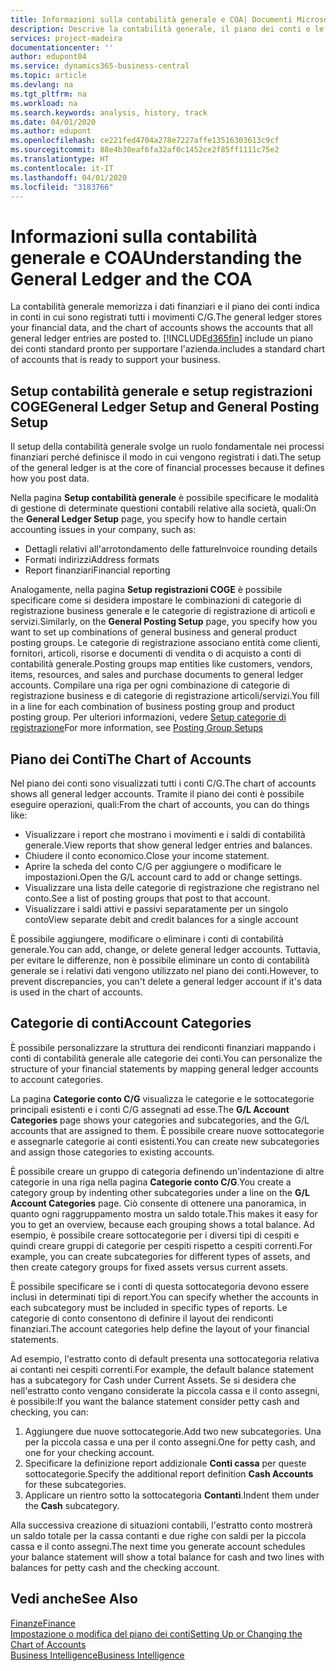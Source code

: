 ```yaml
---
title: Informazioni sulla contabilità generale e COA| Documenti Microsoft
description: Descrive la contabilità generale, il piano dei conti e le categorie dei conti.
services: project-madeira
documentationcenter: ''
author: edupont04
ms.service: dynamics365-business-central
ms.topic: article
ms.devlang: na
ms.tgt_pltfrm: na
ms.workload: na
ms.search.keywords: analysis, history, track
ms.date: 04/01/2020
ms.author: edupont
ms.openlocfilehash: ce221fed4704a278e7227affe13516303613c9cf
ms.sourcegitcommit: 88e4b30eaf6fa32af0c1452ce2f85ff1111c75e2
ms.translationtype: HT
ms.contentlocale: it-IT
ms.lasthandoff: 04/01/2020
ms.locfileid: "3183766"
---
```

# <a name="understanding-the-general-ledger-and-the-coa"></a><span data-ttu-id="e5134-103">Informazioni sulla contabilità generale e COA</span><span class="sxs-lookup"><span data-stu-id="e5134-103">Understanding the General Ledger and the COA</span></span>
<span data-ttu-id="e5134-104">La contabilità generale memorizza i dati finanziari e il piano dei conti indica in conti in cui sono registrati tutti i movimenti C/G.</span><span class="sxs-lookup"><span data-stu-id="e5134-104">The general ledger stores your financial data, and the chart of accounts shows the accounts that all general ledger entries are posted to.</span></span> [!INCLUDE[d365fin](includes/d365fin_md.md)] <span data-ttu-id="e5134-105">include un piano dei conti standard pronto per supportare l'azienda.</span><span class="sxs-lookup"><span data-stu-id="e5134-105">includes a standard chart of accounts that is ready to support your business.</span></span>

## <a name="general-ledger-setup-and-general-posting-setup"></a><span data-ttu-id="e5134-106">Setup contabilità generale e setup registrazioni COGE</span><span class="sxs-lookup"><span data-stu-id="e5134-106">General Ledger Setup and General Posting Setup</span></span>
<span data-ttu-id="e5134-107">Il setup della contabilità generale svolge un ruolo fondamentale nei processi finanziari perché definisce il modo in cui vengono registrati i dati.</span><span class="sxs-lookup"><span data-stu-id="e5134-107">The setup of the general ledger is at the core of financial processes because it defines how you post data.</span></span>  

<span data-ttu-id="e5134-108">Nella pagina **Setup contabilità generale** è possibile specificare le modalità di gestione di determinate questioni contabili relative alla società, quali:</span><span class="sxs-lookup"><span data-stu-id="e5134-108">On the **General Ledger Setup** page, you specify how to handle certain accounting issues in your company, such as:</span></span>  

* <span data-ttu-id="e5134-109">Dettagli relativi all'arrotondamento delle fatture</span><span class="sxs-lookup"><span data-stu-id="e5134-109">Invoice rounding details</span></span>  
* <span data-ttu-id="e5134-110">Formati indirizzi</span><span class="sxs-lookup"><span data-stu-id="e5134-110">Address formats</span></span>  
* <span data-ttu-id="e5134-111">Report finanziari</span><span class="sxs-lookup"><span data-stu-id="e5134-111">Financial reporting</span></span>  

<span data-ttu-id="e5134-112">Analogamente, nella pagina **Setup registrazioni COGE** è possibile specificare come si desidera impostare le combinazioni di categorie di registrazione business generale e le categorie di registrazione di articoli e servizi.</span><span class="sxs-lookup"><span data-stu-id="e5134-112">Similarly, on the **General Posting Setup** page, you specify how you want to set up combinations of general business and general product posting groups.</span></span> <span data-ttu-id="e5134-113">Le categorie di registrazione associano entità come clienti, fornitori, articoli, risorse e documenti di vendita o di acquisto a conti di contabilità generale.</span><span class="sxs-lookup"><span data-stu-id="e5134-113">Posting groups map entities like customers, vendors, items, resources, and sales and purchase documents to general ledger accounts.</span></span> <span data-ttu-id="e5134-114">Compilare una riga per ogni combinazione di categorie di registrazione business e di categorie di registrazione articoli/servizi.</span><span class="sxs-lookup"><span data-stu-id="e5134-114">You fill in a line for each combination of business posting group and product posting group.</span></span> <span data-ttu-id="e5134-115">Per ulteriori informazioni, vedere [Setup categorie di registrazione](finance-posting-groups.md)</span><span class="sxs-lookup"><span data-stu-id="e5134-115">For more information, see [Posting Group Setups](finance-posting-groups.md)</span></span>  

## <a name="the-chart-of-accounts"></a><span data-ttu-id="e5134-116">Piano dei Conti</span><span class="sxs-lookup"><span data-stu-id="e5134-116">The Chart of Accounts</span></span>
<span data-ttu-id="e5134-117">Nel piano dei conti sono visualizzati tutti i conti C/G.</span><span class="sxs-lookup"><span data-stu-id="e5134-117">The chart of accounts shows all general ledger accounts.</span></span> <span data-ttu-id="e5134-118">Tramite il piano dei conti è possibile eseguire operazioni, quali:</span><span class="sxs-lookup"><span data-stu-id="e5134-118">From the chart of accounts, you can do things like:</span></span>  

* <span data-ttu-id="e5134-119">Visualizzare i report che mostrano i movimenti e i saldi di contabilità generale.</span><span class="sxs-lookup"><span data-stu-id="e5134-119">View reports that show general ledger entries and balances.</span></span>  
* <span data-ttu-id="e5134-120">Chiudere il conto economico.</span><span class="sxs-lookup"><span data-stu-id="e5134-120">Close your income statement.</span></span>  
* <span data-ttu-id="e5134-121">Aprire la scheda del conto C/G per aggiungere o modificare le impostazioni.</span><span class="sxs-lookup"><span data-stu-id="e5134-121">Open the G/L account card to add or change settings.</span></span>  
* <span data-ttu-id="e5134-122">Visualizzare una lista delle categorie di registrazione che registrano nel conto.</span><span class="sxs-lookup"><span data-stu-id="e5134-122">See a list of posting groups that post to that account.</span></span>
* <span data-ttu-id="e5134-123">Visualizzare i saldi attivi e passivi separatamente per un singolo conto</span><span class="sxs-lookup"><span data-stu-id="e5134-123">View separate debit and credit balances for a single account</span></span>  

<span data-ttu-id="e5134-124">È possibile aggiungere, modificare o eliminare i conti di contabilità generale.</span><span class="sxs-lookup"><span data-stu-id="e5134-124">You can add, change, or delete general ledger accounts.</span></span> <span data-ttu-id="e5134-125">Tuttavia, per evitare le differenze, non è possibile eliminare un conto di contabilità generale se i relativi dati vengono utilizzato nel piano dei conti.</span><span class="sxs-lookup"><span data-stu-id="e5134-125">However, to prevent discrepancies, you can't delete a general ledger account if it's data is used in the chart of accounts.</span></span>  

## <a name="account-categories"></a><span data-ttu-id="e5134-126">Categorie di conti</span><span class="sxs-lookup"><span data-stu-id="e5134-126">Account Categories</span></span>
<span data-ttu-id="e5134-127">È possibile personalizzare la struttura dei rendiconti finanziari mappando i conti di contabilità generale alle categorie dei conti.</span><span class="sxs-lookup"><span data-stu-id="e5134-127">You can personalize the structure of your financial statements by mapping general ledger accounts to account categories.</span></span>  

<span data-ttu-id="e5134-128">La pagina **Categorie conto C/G** visualizza le categorie e le sottocategorie principali esistenti e i conti C/G assegnati ad esse.</span><span class="sxs-lookup"><span data-stu-id="e5134-128">The **G/L Account Categories** page shows your categories and subcategories, and the G/L accounts that are assigned to them.</span></span> <span data-ttu-id="e5134-129">È possibile creare nuove sottocategorie e assegnarle categorie ai conti esistenti.</span><span class="sxs-lookup"><span data-stu-id="e5134-129">You can create new subcategories and assign those categories to existing accounts.</span></span>  

<span data-ttu-id="e5134-130">È possibile creare un gruppo di categoria definendo un'indentazione di altre categorie in una riga nella pagina **Categorie conto C/G**.</span><span class="sxs-lookup"><span data-stu-id="e5134-130">You create a category group by indenting other subcategories under a line on the **G/L Account Categories** page.</span></span> <span data-ttu-id="e5134-131">Ciò consente di ottenere una panoramica, in quanto ogni raggruppamento mostra un saldo totale.</span><span class="sxs-lookup"><span data-stu-id="e5134-131">This makes it easy for you to get an overview, because each grouping shows a total balance.</span></span> <span data-ttu-id="e5134-132">Ad esempio, è possibile creare sottocategorie per i diversi tipi di cespiti e quindi creare gruppi di categorie per cespiti rispetto a cespiti correnti.</span><span class="sxs-lookup"><span data-stu-id="e5134-132">For example, you can create subcategories for different types of assets, and then create category groups for fixed assets versus current assets.</span></span>  

<span data-ttu-id="e5134-133">È possibile specificare se i conti di questa sottocategoria devono essere inclusi in determinati tipi di report.</span><span class="sxs-lookup"><span data-stu-id="e5134-133">You can specify whether the accounts in each subcategory must be included in specific types of reports.</span></span> <span data-ttu-id="e5134-134">Le categorie di conto consentono di definire il layout dei rendiconti finanziari.</span><span class="sxs-lookup"><span data-stu-id="e5134-134">The account categories help define the layout of your financial statements.</span></span>  

<span data-ttu-id="e5134-135">Ad esempio, l'estratto conto di default presenta una sottocategoria relativa ai contanti nei cespiti correnti.</span><span class="sxs-lookup"><span data-stu-id="e5134-135">For example, the default balance statement has a subcategory for Cash under Current Assets.</span></span> <span data-ttu-id="e5134-136">Se si desidera che nell'estratto conto vengano considerate la piccola cassa e il conto assegni, è possibile:</span><span class="sxs-lookup"><span data-stu-id="e5134-136">If you want the balance statement consider petty cash and checking, you can:</span></span>  

1. <span data-ttu-id="e5134-137">Aggiungere due nuove sottocategorie.</span><span class="sxs-lookup"><span data-stu-id="e5134-137">Add two new subcategories.</span></span> <span data-ttu-id="e5134-138">Una per la piccola cassa e una per il conto assegni.</span><span class="sxs-lookup"><span data-stu-id="e5134-138">One for petty cash, and one for your checking account.</span></span>  
2. <span data-ttu-id="e5134-139">Specificare la definizione report addizionale **Conti cassa** per queste sottocategorie.</span><span class="sxs-lookup"><span data-stu-id="e5134-139">Specify the additional report definition **Cash Accounts** for these subcategories.</span></span>  
3. <span data-ttu-id="e5134-140">Applicare un rientro sotto la sottocategoria **Contanti**.</span><span class="sxs-lookup"><span data-stu-id="e5134-140">Indent them under the **Cash** subcategory.</span></span>  

<span data-ttu-id="e5134-141">Alla successiva creazione di situazioni contabili, l'estratto conto mostrerà un saldo totale per la cassa contanti e due righe con saldi per la piccola cassa e il conto assegni.</span><span class="sxs-lookup"><span data-stu-id="e5134-141">The next time you generate account schedules your balance statement will show a total balance for cash and two lines with balances for petty cash and the checking account.</span></span>  

## <a name="see-also"></a><span data-ttu-id="e5134-142">Vedi anche</span><span class="sxs-lookup"><span data-stu-id="e5134-142">See Also</span></span>
[<span data-ttu-id="e5134-143">Finanze</span><span class="sxs-lookup"><span data-stu-id="e5134-143">Finance</span></span>](finance.md)  
[<span data-ttu-id="e5134-144">Impostazione o modifica del piano dei conti</span><span class="sxs-lookup"><span data-stu-id="e5134-144">Setting Up or Changing the Chart of Accounts</span></span>](finance-setup-chart-accounts.md)  
[<span data-ttu-id="e5134-145">Business Intelligence</span><span class="sxs-lookup"><span data-stu-id="e5134-145">Business Intelligence</span></span>](bi.md)  
